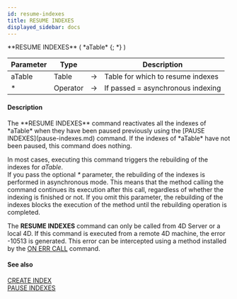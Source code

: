 ```yaml
---
id: resume-indexes
title: RESUME INDEXES
displayed_sidebar: docs
---
```


<!--REF #_command_.RESUME INDEXES.Syntax-->**RESUME INDEXES** ( *aTable* {; *} )<!-- END REF-->
<!--REF #_command_.RESUME INDEXES.Params-->
| Parameter | Type |  | Description |
| --- | --- | --- | --- |
| aTable | Table | -> | Table for which to resume indexes |
| * | Operator | -> | If passed = asynchronous indexing |

<!-- END REF-->

#### Description 

<!--REF #_command_.RESUME INDEXES.Summary-->The **RESUME INDEXES** command reactivates all the indexes of *aTable* when they have been paused previously using the [PAUSE INDEXES](pause-indexes.md) command.<!-- END REF--> If the indexes of *aTable* have not been paused, this command does nothing. 

In most cases, executing this command triggers the rebuilding of the indexes for *aTable*.   
If you pass the optional *\** parameter, the rebuilding of the indexes is performed in asynchronous mode. This means that the method calling the command continues its execution after this call, regardless of whether the indexing is finished or not. If you omit this parameter, the rebuilding of the indexes blocks the execution of the method until the rebuilding operation is completed. 

The **RESUME INDEXES** command can only be called from 4D Server or a local 4D. If this command is executed from a remote 4D machine, the error -10513 is generated. This error can be intercepted using a method installed by the [ON ERR CALL](on-err-call.md) command.

#### See also 
[CREATE INDEX](create-index.md)  
[PAUSE INDEXES](pause-indexes.md)  